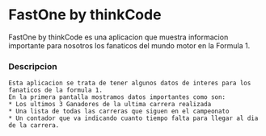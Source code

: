# FastOne by thinkCode
  FastOne by thinkCode es una aplicacion que muestra informacion importante para nosotros los fanaticos del mundo motor en la Formula 1.
  
  ### Descripcion
    Esta aplicacion se trata de tener algunos datos de interes para los fanaticos de la formula 1.
    En la primera pantalla mostramos datos importantes como son:
    * Los ultimos 3 Ganadores de la ultima carrera realizada
    * Una lista de todas las carreras que siguen en el campeonato
    * Un contador que va indicando cuanto tiempo falta para llegar al dia de la carrera.
    
    
